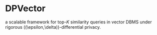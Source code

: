 # DPVector
a scalable framework for top-$K$ similarity queries in vector DBMS under rigorous \((\epsilon,\delta)\)-differential privacy.
